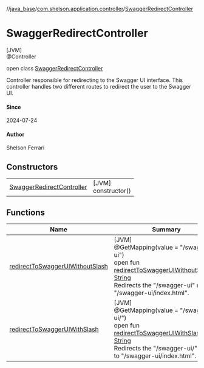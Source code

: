//[java_base](../../../index.md)/[com.shelson.application.controller](../index.md)/[SwaggerRedirectController](index.md)

# SwaggerRedirectController

[JVM]\
@Controller

open class [SwaggerRedirectController](index.md)

Controller responsible for redirecting to the Swagger UI interface. This controller handles two different routes to redirect the user to the Swagger UI.

#### Since

2024-07-24

#### Author

Shelson Ferrari

## Constructors

| | |
|---|---|
| [SwaggerRedirectController](-swagger-redirect-controller.md) | [JVM]<br>constructor() |

## Functions

| Name | Summary |
|---|---|
| [redirectToSwaggerUIWithoutSlash](redirect-to-swagger-u-i-without-slash.md) | [JVM]<br>@GetMapping(value = &quot;/swagger-ui&quot;)<br>open fun [redirectToSwaggerUIWithoutSlash](redirect-to-swagger-u-i-without-slash.md)(): [String](https://docs.oracle.com/javase/8/docs/api/java/lang/String.html)<br>Redirects the &quot;/swagger-ui&quot; route to &quot;/swagger-ui/index.html&quot;. |
| [redirectToSwaggerUIWithSlash](redirect-to-swagger-u-i-with-slash.md) | [JVM]<br>@GetMapping(value = &quot;/swagger-ui/&quot;)<br>open fun [redirectToSwaggerUIWithSlash](redirect-to-swagger-u-i-with-slash.md)(): [String](https://docs.oracle.com/javase/8/docs/api/java/lang/String.html)<br>Redirects the &quot;/swagger-ui/&quot; route to &quot;/swagger-ui/index.html&quot;. |
